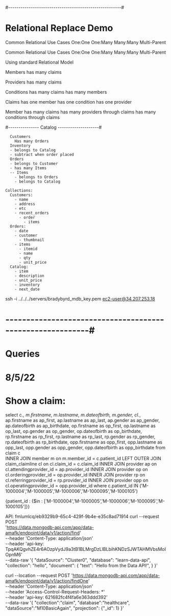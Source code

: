 #-------------------------------------------------------#
#  Relational Replace Demo


Common Relational Use Cases
  One:One
  One:Many
  Many:Many
  Multi-Parent

  Common Relational Use Cases
    One:One
    One:Many
    Many:Many
    Multi-Parent

  Using standard Relational Model

  Members
    has many claims

  Providers
    has many claims

  Conditions
    has many claims
    has many members

  Claims
    has one member
    has one condition
    has one provider

  Member
    has many claims
    has many providers through claims
    has many conditions through claims

#---------------  Catalog --------------------#

      Customers
        Has many Orders
      Inventory
      - belongs to Catalog
      - subtract when order placed
      Orders
      - belongs to Customer
      - has many Items
      -- Items
        - belongs to Orders
        - belongs to Catalog

    Collections:
      Customers:
        - name
        - address
        - etc
        - recent_orders
          - order
            - items
      Orders:
        - date
        - customer
          - thumbnail
        - items
          - itemid
          - name
          - qty
          - unit_price
      Catalog:
        - item
        - description
        - unit_price
        - inventory
        - next_date


ssh -i ../../../servers/bradybyrd_mdb_key.pem ec2-user@34.207.253.18


# ----------------------------------------------------------#
#  Queries
# 8/5/22

# Show a claim:
select c.*, m.firstname, m.lastname, m.dateofbirth, m.gender, cl.*, ap.firstname as ap_first, ap.lastname as ap_last, ap.gender as ap_gender, ap.dateofbirth as ap_birthdate, 
  op.firstname as op_first, op.lastname as op_last, op.gender as op_gender, op.dateofbirth as op_birthdate, 
  rp.firstname as rp_first, rp.lastname as rp_last, rp.gender as rp_gender, rp.dateofbirth as rp_birthdate, 
  opp.firstname as opp_first, opp.lastname as opp_last, opp.gender as opp_gender, opp.dateofbirth as opp_birthdate 
  from claim c  
  INNER JOIN member m on m.member_id = c.patient_id 
  LEFT OUTER JOIN claim_claimline cl on cl.claim_id = c.claim_id 
  INNER JOIN provider ap on cl.attendingprovider_id = ap.provider_id
  INNER JOIN provider op on cl.orderingprovider_id = op.provider_id 
  INNER JOIN provider rp on cl.referringprovider_id = rp.provider_id 
  INNER JOIN provider opp on cl.operatingprovider_id = opp.provider_id 
  where c.patient_id IN ('M-1000004','M-1000005','M-1000006','M-1000095','M-1000105')


{patient_id : {$in : ['M-1000004','M-1000005','M-1000006','M-1000095','M-1000105']}}


API:
fmlumlcq/eb9329b9-65c4-429f-9b4e-e35c8ad71914
curl --request POST \
  'https://data.mongodb-api.com/app/data-amafk/endpoint/data/v1/action/find' \
  --header 'Content-Type: application/json' \
  --header 'api-key: TpqAKQgvhZE4r6AOzpVydJ9a3tB1BLMrgDzLlBLbihKNDzSJWTAHMVbsMoIOpnM6' \
  --data-raw '{
      "dataSource": "Cluster0",
      "database": "learn-data-api",
      "collection": "hello",
      "document": {
        "text": "Hello from the Data API!",
      }
  }'

  curl --location --request POST 'https://data.mongodb-api.com/app/data-amafk/endpoint/data/v1/action/findOne' \
--header 'Content-Type: application/json' \
--header 'Access-Control-Request-Headers: *' \
--header 'api-key: 621682fc4f4fa6e363ddd392' \
--data-raw '{
    "collection":"claim",
    "database":"healthcare",
    "dataSource":"M10BasicAgain",
    "projection": {"_id": 1}
}'
